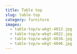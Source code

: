 ```yaml
---
title: Table top
slug: table-top
category: furniture
images:
  - table-top/w-wkgt-4013.jpg
  - table-top/w-wkgt-4022.jpg
  - table-top/w-wkgt-4034.jpg
  - table-top/w-wkgt-4046.jpg
---
```


